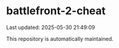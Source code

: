 # battlefront-2-cheat

Last updated: 2025-05-30 21:49:09

This repository is automatically maintained.
